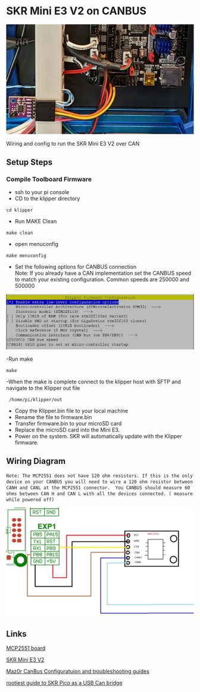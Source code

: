 # SKR Mini E3 V2 on CANBUS

![Wiringimage](/images/SKR_E3_V2_CAN_Wires.jpg)      

Wiring and config to run the SKR Mini E3 V2 over CAN

## Setup Steps

### Compile Toolboard Firmware
- ssh to your pi console
- CD to the klipper directory
```
cd klipper
```
- Run MAKE Clean
```
make clean
```
- open menuconfig
```
make menuconfig
```
- Set the following options for CANBUS connection  
    Note: If you already have a CAN implementation set the CANBUS speed to match your existing configuration. Common speeds are 250000 and 500000

![Config](/images/SKRE3V2_menuconfig.jpg)

-Run make
```
make
```
-When the make is complete connect to the klipper host with SFTP and 
navigate to the Klipper out file
```
 /home/pi/klipper/out
```
- Copy the Klipper.bin file to your local machine 
- Rename the file to firmware.bin
- Transfer firmware.bin to your microSD card
- Replace the microSD card into the Mini E3.
- Power on the system. SKR will automatically update with the Klipper firmware.

## Wiring Diagram

    Note: The MCP2551 does not have 120 ohm resistors. If this is the only device on your CANBUS you will need to wire a 120 ohm resistor between CANH and CANL at the MCP2551 connector.  You CANBUS should measure 60 ohms between CAN H and CAN L with all the devices connected. ( measure while powered off) 

![Wiring](/images/SKR_E3_V2_CAN_wiring.jpg)      


## Links  

  [MCP2551 board](https://www.aliexpress.com/item/2255800362518857.html?spm=a2g0o.order_list.0.0.21ef1802WJAiGd)
  
  [SKR Mini E3 V2](https://github.com/bigtreetech/BIGTREETECH-SKR-mini-E3/tree/master/hardware/BTT%20SKR%20MINI%20E3%20V2.0/Hardware)
  
  [Maz0r CanBus Configuratuion and troubleshooting guides](https://maz0r.github.io/klipper_canbus/)
  
  [rootiest guide to SKR Pico as a USB Can bridge](https://www.reddit.com/r/klippers/comments/wl4t93/skrpico_as_canbus_bridge/)
